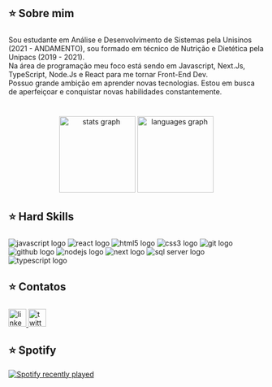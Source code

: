 

###

<h2 align="left">⭐️ Sobre mim</h2>

###

<p align="left">Sou estudante em Análise e Desenvolvimento de Sistemas pela Unisinos (2021 - ANDAMENTO), sou formado em técnico de Nutrição e Dietética pela Unipacs (2019 - 2021).<br>Na área de programação meu foco está sendo em Javascript, Next.Js, TypeScript, Node.Js e React para me tornar Front-End Dev.<br>Possuo grande ambição em aprender novas tecnologias. Estou em busca de aperfeiçoar e conquistar novas habilidades constantemente.</p>

###

<br clear="both">

<div align="center">
  <img src="https://github-readme-stats-sigma-five.vercel.app/api?hide_title=false&hide_rank=false&show_icons=true&include_all_commits=true&count_private=true&disable_animations=false&theme=dracula&locale=en&hide_border=false&username=kauedahora" height="150" alt="stats graph"  />
  <img src="https://github-readme-stats-sigma-five.vercel.app/api?locale=en&hide_title=false&layout=compact&card_width=320&langs_count=5&theme=dracula&hide_border=false&username=kauedahora" height="150" alt="languages graph"  />
</div>

###

<h2 align="left">⭐️ Hard Skills</h2>

###

<div align="left">
  <img src="https://img.shields.io/badge/JavaScript-323330?style=for-the-badge&logo=javascript&logoColor=F7DF1E)" alt="javascript logo"  />
  <img src="https://img.shields.io/badge/React-20232A?style=for-the-badge&logo=react&logoColor=61DAFB" alt="react logo"  />
  <img src="https://img.shields.io/badge/HTML5-E34F26?style=for-the-badge&logo=html5&logoColor=white" alt="html5 logo"  />
  <img src="https://img.shields.io/badge/CSS3-1572B6?style=for-the-badge&logo=css3&logoColor=white" alt="css3 logo"  />
  <img src="https://img.shields.io/badge/GIT-E44C30?style=for-the-badge&logo=git&logoColor=white" alt="git logo"  />
  <img src="https://img.shields.io/badge/GitHub-100000?style=for-the-badge&logo=github&logoColor=white" alt="github logo"  />
  <img src="https://img.shields.io/badge/Node.js-43853D?style=for-the-badge&logo=node.js&logoColor=white" alt="nodejs logo"  /> 
  <img src="https://img.shields.io/badge/Next-black?style=for-the-badge&logo=next.js&logoColor=white" alt="next logo" /> 
  <img src="https://img.shields.io/badge/Microsoft_SQL_Server-CC2927?style=for-the-badge&logo=microsoft-sql-server&logoColor=white" alt="sql server logo" /> <br>
  <img src="https://img.shields.io/badge/TypeScript-007ACC?style=for-the-badge&logo=typescript&logoColor=white" alt="typescript logo" />
</div>

###

<h2 align="left">⭐️ Contatos</h2>

###

<div align="left">
  <a href="https://www.linkedin.com/in/kau%C3%AA-da-hora-831487199" target="_blank">
    <img src="https://img.shields.io/static/v1?message=LinkedIn&logo=linkedin&label=&color=0077B5&logoColor=white&labelColor=&style=for-the-badge" height="35" alt="linkedin logo"  />
  </a>
  <a href="https://twitter.com/therealkaue" target="_blank">
    <img src="https://img.shields.io/static/v1?message=Twitter&logo=twitter&label=&color=1DA1F2&logoColor=white&labelColor=&style=for-the-badge" height="35" alt="twitter logo"  />
  </a>
</div>

###

<h2 align="left">⭐️ Spotify</h2>

<div align="left">
  <a href="https://open.spotify.com/user/12180427719">
    <img src="https://spotify-recently-played-readme.vercel.app/api?user=12180427719" alt="Spotify recently played"  />
</a>
</div>

###

